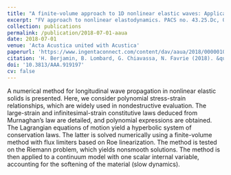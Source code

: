 ```yaml
---
title: "A finite-volume approach to 1D nonlinear elastic waves: Application to slow dynamics"
excerpt: "FV approach to nonlinear elastodynamics. PACS no. 43.25.Dc, 02.70.Bf"
collection: publications
permalink: /publication/2018-07-01-aaua
date: 2018-07-01
venue: 'Acta Acustica united with Acustica'
paperurl: 'https://www.ingentaconnect.com/content/dav/aaua/2018/00000104/00000004/art00003'
citation: 'H. Berjamin, B. Lombard, G. Chiavassa, N. Favrie (2018). &quot;A finite-volume approach to 1D nonlinear elastic waves: Application to slow dynamics&quot;, <i>Acta Acustica united with Acustica</i> 104(4), 561-570.'
doi: '10.3813/AAA.919197'
cv: false
---
```


A numerical method for longitudinal wave propagation in nonlinear elastic solids is presented. Here, we consider polynomial stress-strain relationships, which are widely used in nondestructive evaluation. The large-strain and infinitesimal-strain constitutive laws deduced from Murnaghan’s law are detailed, and polynomial expressions are obtained. The Lagrangian equations of motion yield a hyperbolic system of conservation laws. The latter is solved numerically using a finite-volume method with flux limiters based on Roe linearization. The method is tested on the Riemann problem, which yields nonsmooth solutions. The method is then applied to a continuum model with one scalar internal variable, accounting for the softening of the material (slow dynamics).